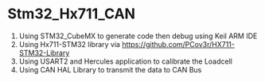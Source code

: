 # Stm32_Hx711_CAN
1. Using STM32_CubeMX to generate code then debug using Keil ARM IDE
2. Using Hx711-STM32 library via https://github.com/PCov3r/HX711-STM32-Library
3. Using USART2 and Hercules application to calibrate the Loadcell
4. Using CAN HAL Library to transmit the data to CAN Bus
